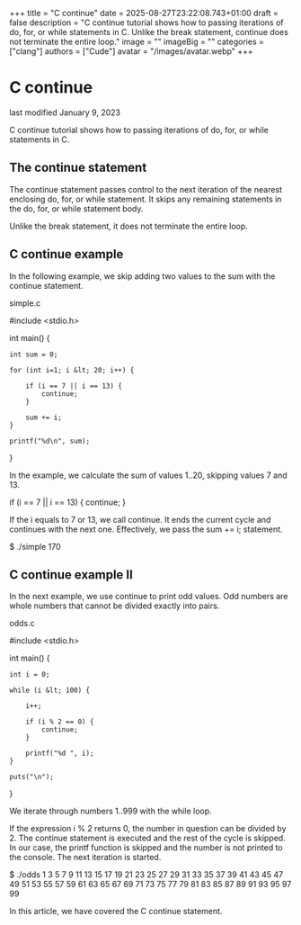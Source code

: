 +++
title = "C continue"
date = 2025-08-27T23:22:08.743+01:00
draft = false
description = "C continue tutorial shows how to passing iterations of do, for, or while statements in C. Unlike the break statement, continue does not terminate the entire loop."
image = ""
imageBig = ""
categories = ["clang"]
authors = ["Cude"]
avatar = "/images/avatar.webp"
+++

# C continue

last modified January 9, 2023

C continue tutorial shows how to passing iterations of do, for, or while
statements in C.

## The continue statement

The continue statement passes control to the next iteration of the
nearest enclosing do, for, or while statement. It skips any remaining statements
in the do, for, or while statement body.

Unlike the break statement, it does not terminate the entire loop.

## C continue example

In the following example, we skip adding two values to the sum with the
continue statement.

simple.c
  

#include &lt;stdio.h&gt;

int main() {

    int sum = 0;

    for (int i=1; i &lt; 20; i++) {

        if (i == 7 || i == 13) {
            continue;
        }

        sum += i;
    }

    printf("%d\n", sum);
}

In the example, we calculate the sum of values 1..20, skipping values 7 and 13.

if (i == 7 || i == 13) {
    continue;
}

If the i equals to 7 or 13, we call continue. It ends
the current cycle and continues with the next one. Effectively, we pass the 
sum += i; statement.

$ ./simple
170

## C continue example II

In the next example, we use continue to print odd values. Odd
numbers are whole numbers that cannot be divided exactly into pairs.

odds.c
  

#include &lt;stdio.h&gt;

int main() {

    int i = 0;

    while (i &lt; 100) {

        i++;

        if (i % 2 == 0) {
            continue;
        }

        printf("%d ", i);
    }

    puts("\n");
}

We iterate through numbers 1..999 with the while loop. 

If the expression i % 2 returns 0, the number in question can be
divided by 2. The continue statement is executed and the rest of the cycle is
skipped. In our case, the printf function is skipped and the number
is not printed to the console. The next iteration is started.

$ ./odds 
1 3 5 7 9 11 13 15 17 19 21 23 25 27 29 31 33 35 37 39 41 43 45 47 49 51 53 
55 57 59 61 63 65 67 69 71 73 75 77 79 81 83 85 87 89 91 93 95 97 99

In this article, we have covered the C continue statement.